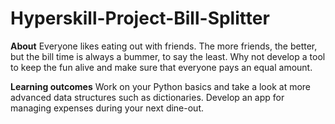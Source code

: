 # Hyperskill-Project-Bill-Splitter

**About**
Everyone likes eating out with friends. The more friends, the better, but the bill time is always a bummer, to say the least. Why not develop a tool to keep the fun alive and make sure that everyone pays an equal amount.

**Learning outcomes**
Work on your Python basics and take a look at more advanced data structures such as dictionaries. Develop an app for managing expenses during your next dine-out.
